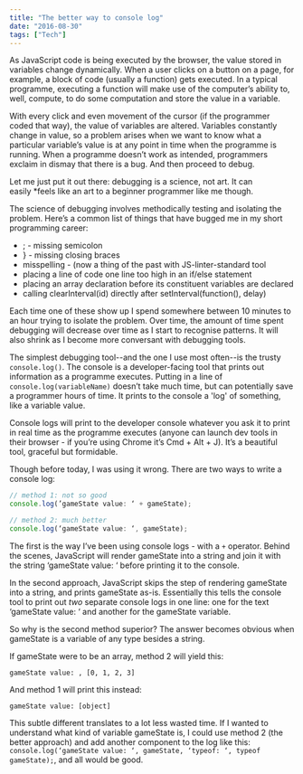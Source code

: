 ```yaml
---
title: "The better way to console log"
date: "2016-08-30"
tags: ["Tech"]
---
```


As JavaScript code is being executed by the browser, the value stored in variables change dynamically. When a user clicks on a button on a page, for example, a block of code (usually a function) gets executed. In a typical programme, executing a function will make use of the computer’s ability to, well, compute, to do some computation and store the value in a variable.

With every click and even movement of the cursor (if the programmer coded that way), the value of variables are altered. Variables constantly change in value, so a problem arises when we want to know what a particular variable’s value is at any point in time when the programme is running. When a programme doesn’t work as intended, programmers exclaim in dismay that there is a bug. And then proceed to debug.

Let me just put it out there: debugging is a science, not art. It can easily \*feels like an art to a beginner programmer like me though.

The science of debugging involves methodically testing and isolating the problem. Here’s a common list of things that have bugged me in my short programming career:

- ; - missing semicolon
- } - missing closing braces
- misspelling - (now a thing of the past with JS-linter-standard tool
- placing a line of code one line too high in an if/else statement
- placing an array declaration before its constituent variables are declared
- calling clearInterval(id) directly after setInterval(function(), delay)

Each time one of these show up I spend somewhere between 10 minutes to an hour trying to isolate the problem. Over time, the amount of time spent debugging will decrease over time as I start to recognise patterns. It will also shrink as I become more conversant with debugging tools.

The simplest debugging tool--and the one I use most often--is the trusty `console.log()`. The console is a developer-facing tool that prints out information as a programme executes. Putting in a line of `console.log(variableName)` doesn’t take much time, but can potentially save a programmer hours of time. It prints to the console a 'log' of something, like a variable value.

Console logs will print to the developer console whatever you ask it to print in real time as the programme executes (anyone can launch dev tools in their browser - if you’re using Chrome it’s Cmd + Alt + J). It’s a beautiful tool, graceful but formidable.

Though before today, I was using it wrong. There are two ways to write a console log:

```js
// method 1: not so good
console.log(’gameState value: ‘ + gameState);

// method 2: much better
console.log(‘gameState value: ‘, gameState);
```

The first is the way I’ve been using console logs - with a `+` operator. Behind the scenes, JavaScript will render gameState into a string and join it with the string ‘gameState value: ‘ before printing it to the console.

In the second approach, JavaScript skips the step of rendering gameState into a string, and prints gameState as-is. Essentially this tells the console tool to print out _two_ separate console logs in one line: one for the text ‘gameState value: ‘ and another for the gameState variable.

So why is the second method superior? The answer becomes obvious when gameState is a variable of any type besides a string.

If gameState were to be an array, method 2 will yield this:

```
gameState value: , [0, 1, 2, 3]
```

And method 1 will print this instead:

```
gameState value: [object]
```

This subtle different translates to a lot less wasted time. If I wanted to understand what kind of variable gameState is, I could use method 2 (the better approach) and add another component to the log like this: `console.log(‘gameState value: ‘, gameState, ‘typeof: ‘, typeof gameState);`, and all would be good.
